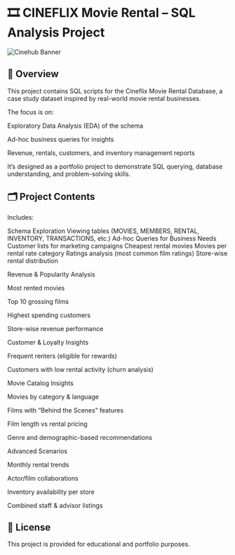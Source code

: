 # 🎞 CINEFLIX Movie Rental – SQL Analysis Project

![Cinehub Banner](https://mars-images.imgix.net/seobot/filmgrail.com/658a324a896bdc25cc34dfde-5a45cbc3254de9016c096e1d7dafd6d2.png?auto=compress)

## 📌 Overview

  This project contains SQL scripts for the Cineflix Movie Rental Database, a case study dataset inspired by real-world movie rental businesses.
  
  The focus is on:
  
  Exploratory Data Analysis (EDA) of the schema
  
  Ad-hoc business queries for insights
  
  Revenue, rentals, customers, and inventory management reports
  
  It’s designed as a portfolio project to demonstrate SQL querying, database understanding, and problem-solving skills.

## 🗂️ Project Contents

Includes:

Schema Exploration
Viewing tables (MOVIES, MEMBERS, RENTAL, INVENTORY, TRANSACTIONS, etc.)
Ad-hoc Queries for Business Needs
Customer lists for marketing campaigns
Cheapest rental movies
Movies per rental rate category
Ratings analysis (most common film ratings)
Store-wise rental distribution

Revenue & Popularity Analysis

Most rented movies

Top 10 grossing films

Highest spending customers

Store-wise revenue performance

Customer & Loyalty Insights

Frequent renters (eligible for rewards)

Customers with low rental activity (churn analysis)

Movie Catalog Insights

Movies by category & language

Films with “Behind the Scenes” features

Film length vs rental pricing

Genre and demographic-based recommendations

Advanced Scenarios

Monthly rental trends

Actor/film collaborations

Inventory availability per store

Combined staff & advisor listings
                                        
                                        
    
    

## 📜 License

This project is provided for educational and portfolio purposes.
